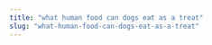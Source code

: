 ```yaml
---
title: "what human food can dogs eat as a treat"
slug: "what-human-food-can-dogs-eat-as-a-treat"
---
```


